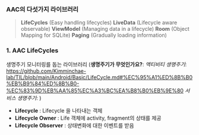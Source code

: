### AAC의 다섯가지 라이브러리
> **LifeCycles** (Easy handling lifecycles)
> **LiveData** (Lifecycle aware observable)
> **ViewModel** (Managing data in a lifecycle)
> **Room** (Object Mapping for SQLite)
> **Paging** (Gradually loading information)

### 1. AAC LifeCycles
생명주기 모니터링를 돕는 라이브러리
(**생명주기가 무엇인가요?**: 
*액티비티 생명주기*: https://github.com/Kimminchae-lab/TIL/blob/main/Android/Basic/LifeCycle.md#%EC%95%A1%ED%8B%B0%EB%B9%84%ED%8B%B0-%EC%83%9D%EB%AA%85%EC%A3%BC%EA%B8%B0%EB%9E%80
*서비스 생명주기*: )
- **Lifecycle** : Lifecycle 을 나타내는 객체
- **Lifecycle Owner** : Life 객체에 activity, fragment의 상태를 제공
- **Lifecycle Observer** : 상태변화에 대한 이벤트를 받음